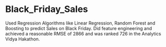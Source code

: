# Black_Friday_Sales
Used Regression Algorithms like Linear Regression, Random Forest and Boosting to predict Sales on Black Friday. Did feature engineering and
achieved a reasonable RMSE of 2866 and was ranked 726 in the Analytics Vidya Hakathon. 
